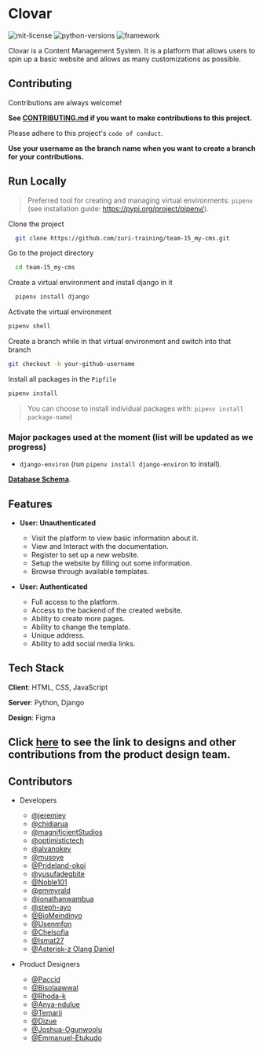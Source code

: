 # Clovar

![mit-license](https://img.shields.io/badge/license-MIT-brightgreen) ![python-versions](https://img.shields.io/badge/python-3.7%20%7C%203.8%20%7C%203.9%20%7C%203.10-blue) ![framework](https://img.shields.io/badge/framework-django-blue)

Clovar is a Content Management System.
It is a platform that allows users to spin up a basic website and allows as many customizations as possible.

## Contributing

Contributions are always welcome!

**See [CONTRIBUTING.md](https://github.com/zuri-training/my_cms-pjt-15/blob/main/CONTRIBUTING.md) if you want to make contributions to this project.**

Please adhere to this project's `code of conduct`.

**Use your username as the branch name when you want to create a branch for your contributions.**

## Run Locally

> Preferred tool for creating and managing virtual environments: `pipenv` (see installation guide: <https://pypi.org/project/pipenv/>).

Clone the project

```bash
  git clone https://github.com/zuri-training/team-15_my-cms.git
```

Go to the project directory

```bash
  cd team-15_my-cms
```

Create a virtual environment and install django in it

```bash
  pipenv install django
```

Activate the virtual environment

```bash
pipenv shell
```

Create a branch while in that virtual environment and switch into that branch

```bash
git checkout -b your-github-username
```

Install all packages in the `Pipfile`

```bash
pipenv install
```

> You can choose to install individual packages with: `pipenv install package-name`)

### Major packages used at the moment (list will be updated as we progress)

- `django-environ` (run `pipenv install django-environ` to install).

**[Database Schema](https://drawsql.app/optimistic/diagrams/team-15-my-cms)**.

## Features

- **User: Unauthenticated**
  - Visit the platform to view basic information about it.
  - View and Interact with the documentation.
  - Register to set up a new website.
  - Setup the website by filling out some information.
  - Browse through available templates.

- **User: Authenticated**
  - Full access to the platform.
  - Access to the backend of the created website.
  - Ability to create more pages.
  - Ability to change the template.
  - Unique address.
  - Ability to add social media links.

## Tech Stack

**Client**: HTML, CSS, JavaScript

**Server**: Python, Django

**Design**: Figma

## Click [here](https://github.com/zuri-training/my_cms-pjt-15/blob/main/designs/README.md) to see the link to designs and other contributions from the product design team.

## Contributors

- Developers
  - [@jeremiey](https://www.github.com/jeremiey)
  - [@chidiarua](https://www.github.com/chidiarua)
  - [@magnificientStudios](https://www.github.com/magnificientStudios)
  - [@optimistictech](https://www.github.com/optimistictech)
  - [@alvanokey](https://www.github.com/alvanokey)
  - [@musoye](https://www.github.com/musoye)
  - [@Prideland-okoi](https://github.com/Prideland-okoi)
  - [@yusufadegbite](https://www.github.com/yusufadegbite)
  - [@Noble101](https://www.github.com/Noble101)
  - [@emmyrald](https://www.github.com/emmyrald)
  - [@jonathanwambua](https://www.github.com/jonathanwambua)
  - [@steph-ayo](https://www.github.com/steph-ayo)
  - [@BioMeindinyo](https://www.github.com/BioMeindinyo)
  - [@Usenmfon](https://www.github.com/Usenmfon)
  - [@Chelsofia](https://www.github.com/Chelsofia)
  - [@Ismat27](https://www.github.com/Ismat27)
  - [@Asterisk-z Olang Daniel](https://github.com/Asterisk-z)

- Product Designers
  - [@Paccid](https://www.github.com/Paccid)
  - [@Bisolaawwal](https://www.github.com/Bisolaawwal)
  - [@Rhoda-k](https://www.github.com/Rhoda-k)
  - [@Anya-ndulue](https://www.github.com/Anya-ndulue)
  - [@Temarii](https://www.github.com/Temarii)
  - [@Dizue](https://www.github.com/Dizue)
  - [@Joshua-Ogunwoolu](https://github.com/Joshua-Ogunwoolu)
  - [@Emmanuel-Etukudo](https://www.github.com/Emmanuel-Etukudo)
